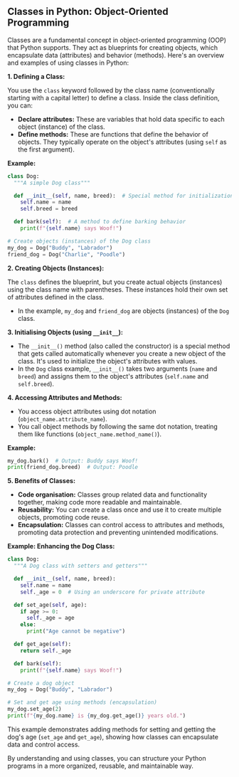 ## Classes in Python: Object-Oriented Programming

Classes are a fundamental concept in object-oriented programming (OOP) that Python supports. They act as blueprints for creating objects, which encapsulate data (attributes) and behavior (methods). Here's an overview and examples of using classes in Python:

**1. Defining a Class:**

You use the `class` keyword followed by the class name (conventionally starting with a capital letter) to define a class. Inside the class definition, you can:

- **Declare attributes:** These are variables that hold data specific to each object (instance) of the class.
- **Define methods:** These are functions that define the behavior of objects. They typically operate on the object's attributes (using `self` as the first argument).

**Example:**

```python
class Dog:
  """A simple Dog class"""

  def __init__(self, name, breed):  # Special method for initialization
    self.name = name
    self.breed = breed

  def bark(self):  # A method to define barking behavior
    print(f"{self.name} says Woof!")

# Create objects (instances) of the Dog class
my_dog = Dog("Buddy", "Labrador")
friend_dog = Dog("Charlie", "Poodle")
```

**2. Creating Objects (Instances):**

The `class` defines the blueprint, but you create actual objects (instances) using the class name with parentheses. These instances hold their own set of attributes defined in the class.

- In the example, `my_dog` and `friend_dog` are objects (instances) of the `Dog` class.

**3. Initialising Objects (using `__init__`):**

- The `__init__()` method (also called the constructor) is a special method that gets called automatically whenever you create a new object of the class. It's used to initialize the object's attributes with values.
- In the `Dog` class example, `__init__()` takes two arguments (`name` and `breed`) and assigns them to the object's attributes (`self.name` and `self.breed`).

**4. Accessing Attributes and Methods:**

- You access object attributes using dot notation (`object_name.attribute_name`).
- You call object methods by following the same dot notation, treating them like functions (`object_name.method_name()`).

**Example:**

```python
my_dog.bark()  # Output: Buddy says Woof!
print(friend_dog.breed)  # Output: Poodle
```

**5. Benefits of Classes:**

- **Code organisation:** Classes group related data and functionality together, making code more readable and maintainable.
- **Reusability:** You can create a class once and use it to create multiple objects, promoting code reuse.
- **Encapsulation:** Classes can control access to attributes and methods, promoting data protection and preventing unintended modifications.

**Example: Enhancing the Dog Class:**

```python
class Dog:
  """A Dog class with setters and getters"""

  def __init__(self, name, breed):
    self.name = name
    self._age = 0  # Using an underscore for private attribute

  def set_age(self, age):
    if age >= 0:
      self._age = age
    else:
      print("Age cannot be negative")

  def get_age(self):
    return self._age

  def bark(self):
    print(f"{self.name} says Woof!")

# Create a dog object
my_dog = Dog("Buddy", "Labrador")

# Set and get age using methods (encapsulation)
my_dog.set_age(2)
print(f"{my_dog.name} is {my_dog.get_age()} years old.")
```

This example demonstrates adding methods for setting and getting the dog's age (`set_age` and `get_age`), showing how classes can encapsulate data and control access.

By understanding and using classes, you can structure your Python programs in a more organized, reusable, and maintainable way.